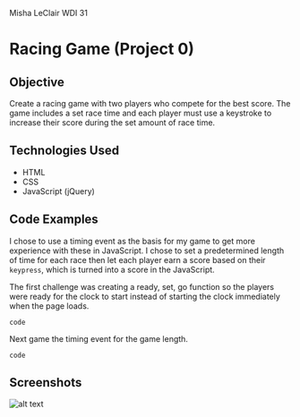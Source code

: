 Misha LeClair
WDI 31
# Racing Game (Project 0)

## Objective

Create a racing game with two players who compete for the best score. The game includes a set race time and each player must use a keystroke to increase their score during the set amount of race time.

## Technologies Used
* HTML  
* CSS
* JavaScript (jQuery)

## Code Examples

I chose to use a timing event as the basis for my game to get more experience with these in JavaScript. I chose to set a predetermined length of time for each race then let each player earn a score based on their ```keypress```, which is turned into a score in the JavaScript.

The first challenge was creating a ready, set, go function so the players were ready for the clock to start instead of starting the clock immediately when the page loads.

```
code

```

Next game the timing event for the game length.

```
code
```
## Screenshots

![alt text](???.png)
